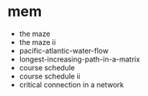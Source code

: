 # mem

- the maze
- the maze ii
- pacific-atlantic-water-flow
- longest-increasing-path-in-a-matrix
- course schedule
- course schedule ii
- critical connection in a network